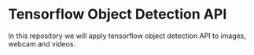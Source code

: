 # Tensorflow Object Detection API

In this repository we will apply tensorflow object detection API to images, webcam and videos.

